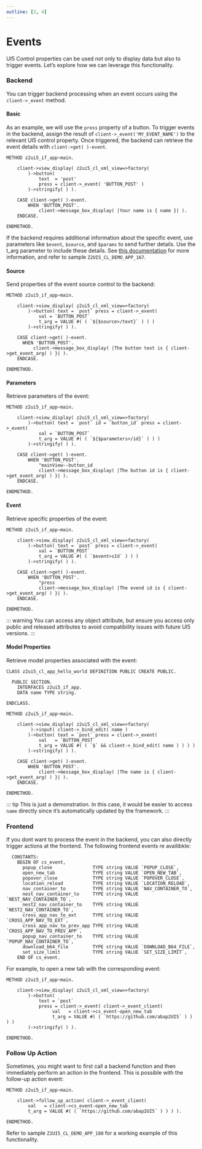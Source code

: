 ```yaml
---
outline: [2, 4]
---
```

# Events

UI5 Control properties can be used not only to display data but also to trigger events. Let’s explore how we can leverage this functionality.

### Backend
You can trigger backend processing when an event occurs using the `client->_event` method.

#### Basic
As an example, we will use the `press` property of a button. To trigger events in the backend, assign the result of `client->_event('MY_EVENT_NAME')` to the relevant UI5 control property. Once triggered, the backend can retrieve the event details with `client->get( )-event`.

```abap
METHOD z2ui5_if_app~main.
 
    client->view_display( z2ui5_cl_xml_view=>factory(
        )->button(
            text  = 'post'
            press = client->_event( 'BUTTON_POST' )
        )->stringify( ) ).

    CASE client->get( )-event.
        WHEN 'BUTTON_POST'.
            client->message_box_display( |Your name is { name }| ).
    ENDCASE.
 
ENDMETHOD.
```
If the backend requires additional information about the specific event, use parameters like `$event`, `$source`, and `$params` to send further details. Use the t_arg parameter to include these details. See [this documentation](https://openui5.hana.ondemand.com/#/topic/b0fb4de7364f4bcbb053a99aa645affe) for more information, and refer to sample `Z2UI5_CL_DEMO_APP_167`.

#### Source
Send properties of the event source control to the backend:
```abap
METHOD z2ui5_if_app~main.
 
    client->view_display( z2ui5_cl_xml_view=>factory(
        )->button( text = `post` press = client->_event( 
            val = `BUTTON_POST` 
            t_arg = VALUE #( ( `${$source>/text}` ) ) ) 
        )->stringify( ) ).
 
    CASE client->get( )-event.
      WHEN 'BUTTON_POST'.
          client->message_box_display( |The button text is { client->get_event_arg( ) }| ).
    ENDCASE.
 
ENDMETHOD.
```

#### Parameters
Retrieve parameters of the event:
```abap
METHOD z2ui5_if_app~main.
 
    client->view_display( z2ui5_cl_xml_view=>factory(
        )->button( text = `post` id = `button_id` press = client->_event( 
            val = `BUTTON_POST` 
            t_arg = VALUE #( ( `${$parameters>/id}` ) ) ) 
        )->stringify( ) ).
 
    CASE client->get( )-event.
        WHEN 'BUTTON_POST'.
            "mainView--button_id
            client->message_box_display( |The button id is { client->get_event_arg( ) }| ).
    ENDCASE.
 
ENDMETHOD.
```

#### Event
Retrieve specific properties of the event:
```abap
METHOD z2ui5_if_app~main.
 
    client->view_display( z2ui5_cl_xml_view=>factory(
        )->button( text = `post` press = client->_event( 
            val = `BUTTON_POST` 
            t_arg = VALUE #( ( `$event>sId` ) ) ) 
        )->stringify( ) ).
 
    CASE client->get( )-event.
        WHEN 'BUTTON_POST'.
            "press
            client->message_box_display( |The evend id is { client->get_event_arg( ) }| ).
    ENDCASE.
 
ENDMETHOD.
```
::: warning
You can access any object attribute, but ensure you access only public and released attributes to avoid compatibility issues with future UI5 versions. 
:::

#### Model Properties
Retrieve model properties associated with the event:
```abap
CLASS z2ui5_cl_app_hello_world DEFINITION PUBLIC CREATE PUBLIC.

  PUBLIC SECTION.
    INTERFACES z2ui5_if_app.
    DATA name TYPE string.

ENDCLASS.

METHOD z2ui5_if_app~main.
 
    client->view_display( z2ui5_cl_xml_view=>factory(
         )->input( client->_bind_edit( name )
        )->button( text = `post` press = client->_event( 
            val   = `BUTTON_POST` 
            t_arg = VALUE #( ( `$` && client->_bind_edit( name ) ) ) )
        )->stringify( ) ).
 
    CASE client->get( )-event.
        WHEN 'BUTTON_POST'.
            client->message_box_display( |The name is { client->get_event_arg( ) }| ).
    ENDCASE.

ENDMETHOD.
```

::: tip
This is just a demonstration. In this case, it would be easier to access `name` directly since it’s automatically updated by the framework.
:::

### Frontend
If you dont want to process the event in the backend, you can also directly trigger actions at the frontend. The following frontend events re availibkle:
```abap
  CONSTANTS:
    BEGIN OF cs_event,
      popup_close               TYPE string VALUE `POPUP_CLOSE`,
      open_new_tab              TYPE string VALUE `OPEN_NEW_TAB`,
      popover_close             TYPE string VALUE `POPOVER_CLOSE`,
      location_reload           TYPE string VALUE `LOCATION_RELOAD`,
      nav_container_to          TYPE string VALUE `NAV_CONTAINER_TO`,
      nest_nav_container_to     TYPE string VALUE `NEST_NAV_CONTAINER_TO`,
      nest2_nav_container_to    TYPE string VALUE `NEST2_NAV_CONTAINER_TO`,
      cross_app_nav_to_ext      TYPE string VALUE `CROSS_APP_NAV_TO_EXT`,
      cross_app_nav_to_prev_app TYPE string VALUE `CROSS_APP_NAV_TO_PREV_APP`,
      popup_nav_container_to    TYPE string VALUE `POPUP_NAV_CONTAINER_TO`,
      download_b64_file         TYPE string VALUE `DOWNLOAD_B64_FILE`,
      set_size_limit            TYPE string VALUE `SET_SIZE_LIMIT`,
    END OF cs_event.
```
For example, to open a new tab with the corresponding event:
```abap
METHOD z2ui5_if_app~main.
 
    client->view_display( z2ui5_cl_xml_view=>factory(
        )->button(
            text = `post`
            press = client->_event( client->_event_client( 
                 val   = client->cs_event-open_new_tab 
                 t_arg = VALUE #( ( `https://github.com/abap2UI5` ) ) ) ) 
        )->stringify( ) ).
 
ENDMETHOD.
```

### Follow Up Action
Sometimes, you might want to first call a backend function and then immediately perform an action in the frontend. This is possible with the follow-up action event:
```abap
METHOD z2ui5_if_app~main.

    client->follow_up_action( client->_event_client( 
        val   = client->cs_event-open_new_tab 
        t_arg = VALUE #( ( `https://github.com/abap2UI5` ) ) ) ).

ENDMETHOD.
```
Refer to sample `Z2UI5_CL_DEMO_APP_180` for a working example of this functionality.
